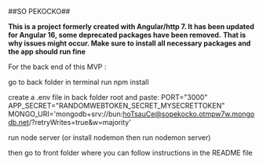 ##SO PEKOCKO##

**This is a project formerly created with Angular/http 7. It has been updated for Angular 16, some deprecated packages have been removed.**
**That is why issues might occur. Make sure to install all necessary packages and the app should run fine**


For the back end of this MVP :

go to back folder in terminal
run npm install

create a .env file in back folder root and paste:
PORT="3000"
APP_SECRET="RANDOMWEBTOKEN_SECRET_MYSECRETTOKEN"
MONGO_URI='mongodb+srv://bun:hoTsauCe@sopekocko.otmpw7w.mongodb.net/?retryWrites=true&w=majority'

run node server (or install nodemon then run nodemon server)



then go to front folder where you can follow instructions in the README file 